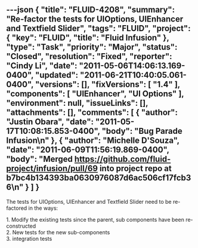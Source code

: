 ---json
{
  "title": "FLUID-4208",
  "summary": "Re-factor the tests for UIOptions, UIEnhancer and Textfield Slider",
  "tags": "FLUID",
  "project": {
    "key": "FLUID",
    "title": "Fluid Infusion"
  },
  "type": "Task",
  "priority": "Major",
  "status": "Closed",
  "resolution": "Fixed",
  "reporter": "Cindy Li",
  "date": "2011-05-06T14:06:13.169-0400",
  "updated": "2011-06-21T10:40:05.061-0400",
  "versions": [],
  "fixVersions": [
    "1.4"
  ],
  "components": [
    "UIEnhancer",
    "UI Options"
  ],
  "environment": null,
  "issueLinks": [],
  "attachments": [],
  "comments": [
    {
      "author": "Justin Obara",
      "date": "2011-05-17T10:08:15.853-0400",
      "body": "Bug Parade Infusion\n"
    },
    {
      "author": "Michelle D'Souza",
      "date": "2011-06-09T11:56:19.869-0400",
      "body": "Merged <https://github.com/fluid-project/infusion/pull/69> into project repo at b7bc4b134393ba0630976087d6ac506cf17fcb36\n"
    }
  ]
}
---
The tests for UIOptions, UIEnhancer and Textfield Slider need to be re-factored in the ways:

1\. Modify the existing tests since the parent, sub components have been re-constructed\
2\. New tests for the new sub-components\
3\. integration tests

        